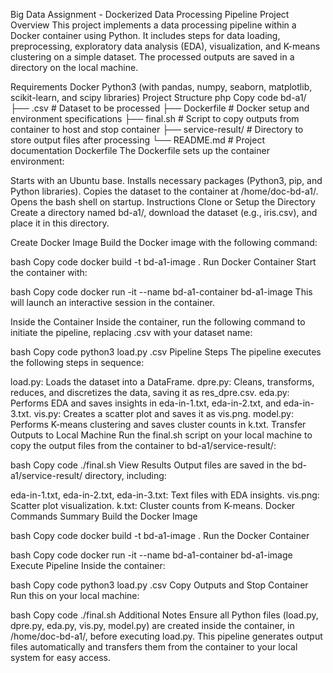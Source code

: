 Big Data Assignment - Dockerized Data Processing Pipeline
Project Overview
This project implements a data processing pipeline within a Docker container using Python. It includes steps for data loading, preprocessing, exploratory data analysis (EDA), visualization, and K-means clustering on a simple dataset. The processed outputs are saved in a directory on the local machine.

Requirements
Docker
Python3 (with pandas, numpy, seaborn, matplotlib, scikit-learn, and scipy libraries)
Project Structure
php
Copy code
bd-a1/
├── <dataset-name>.csv       # Dataset to be processed
├── Dockerfile               # Docker setup and environment specifications
├── final.sh                 # Script to copy outputs from container to host and stop container
├── service-result/          # Directory to store output files after processing
└── README.md                # Project documentation
Dockerfile
The Dockerfile sets up the container environment:

Starts with an Ubuntu base.
Installs necessary packages (Python3, pip, and Python libraries).
Copies the dataset to the container at /home/doc-bd-a1/.
Opens the bash shell on startup.
Instructions
Clone or Setup the Directory
Create a directory named bd-a1/, download the dataset (e.g., iris.csv), and place it in this directory.

Create Docker Image
Build the Docker image with the following command:

bash
Copy code
docker build -t bd-a1-image .
Run Docker Container
Start the container with:

bash
Copy code
docker run -it --name bd-a1-container bd-a1-image
This will launch an interactive session in the container.

Inside the Container
Inside the container, run the following command to initiate the pipeline, replacing <dataset-name>.csv with your dataset name:

bash
Copy code
python3 load.py <dataset-name>.csv
Pipeline Steps
The pipeline executes the following steps in sequence:

load.py: Loads the dataset into a DataFrame.
dpre.py: Cleans, transforms, reduces, and discretizes the data, saving it as res_dpre.csv.
eda.py: Performs EDA and saves insights in eda-in-1.txt, eda-in-2.txt, and eda-in-3.txt.
vis.py: Creates a scatter plot and saves it as vis.png.
model.py: Performs K-means clustering and saves cluster counts in k.txt.
Transfer Outputs to Local Machine
Run the final.sh script on your local machine to copy the output files from the container to bd-a1/service-result/:

bash
Copy code
./final.sh
View Results
Output files are saved in the bd-a1/service-result/ directory, including:

eda-in-1.txt, eda-in-2.txt, eda-in-3.txt: Text files with EDA insights.
vis.png: Scatter plot visualization.
k.txt: Cluster counts from K-means.
Docker Commands Summary
Build the Docker Image

bash
Copy code
docker build -t bd-a1-image .
Run the Docker Container

bash
Copy code
docker run -it --name bd-a1-container bd-a1-image
Execute Pipeline
Inside the container:

bash
Copy code
python3 load.py <dataset-name>.csv
Copy Outputs and Stop Container
Run this on your local machine:

bash
Copy code
./final.sh
Additional Notes
Ensure all Python files (load.py, dpre.py, eda.py, vis.py, model.py) are created inside the container, in /home/doc-bd-a1/, before executing load.py. This pipeline generates output files automatically and transfers them from the container to your local system for easy access.

